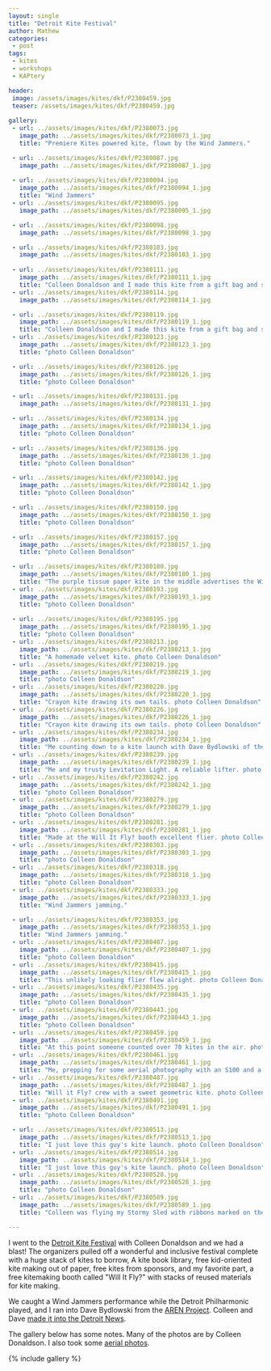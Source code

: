 ```yaml
---
layout: single
title: "Detroit Kite Festival"
author: Mathew
categories: 
 - post
tags:
 - kites
 - workshops
 - KAPtery

header: 
 image: /assets/images/kites/dkf/P2380459.jpg
 teaser: /assets/images/kites/dkf/P2380459.jpg
 
gallery:
 - url: ../assets/images/kites/dkf/P2380073.jpg
   image_path: ../assets/images/kites/dkf/P2380073_1.jpg
   title: "Premiere Kites powered kite, flown by the Wind Jammers."

 - url: ../assets/images/kites/dkf/P2380087.jpg
   image_path: ../assets/images/kites/dkf/P2380087_1.jpg
   
 - url: ../assets/images/kites/dkf/P2380094.jpg
   image_path: ../assets/images/kites/dkf/P2380094_1.jpg
   title: "Wind Jammers"
 - url: ../assets/images/kites/dkf/P2380095.jpg
   image_path: ../assets/images/kites/dkf/P2380095_1.jpg

 - url: ../assets/images/kites/dkf/P2380098.jpg
   image_path: ../assets/images/kites/dkf/P2380098_1.jpg

 - url: ../assets/images/kites/dkf/P2380103.jpg
   image_path: ../assets/images/kites/dkf/P2380103_1.jpg
   
 - url: ../assets/images/kites/dkf/P2380111.jpg
   image_path: ../assets/images/kites/dkf/P2380111_1.jpg
   title: "Colleen Donaldson and I made this kite from a gift bag and some wrapping for flowers at the awesome Will it Fly? booth."
 - url: ../assets/images/kites/dkf/P2380114.jpg
   image_path: ../assets/images/kites/dkf/P2380114_1.jpg

 - url: ../assets/images/kites/dkf/P2380119.jpg
   image_path: ../assets/images/kites/dkf/P2380119_1.jpg
   title: "Colleen Donaldson and I made this kite from a gift bag and some wrapping for flowers at the awesome Will it Fly? booth."
 - url: ../assets/images/kites/dkf/P2380123.jpg
   image_path: ../assets/images/kites/dkf/P2380123_1.jpg
   title: "photo Colleen Donaldson" 

 - url: ../assets/images/kites/dkf/P2380126.jpg
   image_path: ../assets/images/kites/dkf/P2380126_1.jpg
   title: "photo Colleen Donaldson" 

 - url: ../assets/images/kites/dkf/P2380131.jpg
   image_path: ../assets/images/kites/dkf/P2380131_1.jpg

 - url: ../assets/images/kites/dkf/P2380134.jpg
   image_path: ../assets/images/kites/dkf/P2380134_1.jpg
   title: "photo Colleen Donaldson" 

 - url: ../assets/images/kites/dkf/P2380136.jpg
   image_path: ../assets/images/kites/dkf/P2380136_1.jpg
   title: "photo Colleen Donaldson" 

 - url: ../assets/images/kites/dkf/P2380142.jpg
   image_path: ../assets/images/kites/dkf/P2380142_1.jpg
   title: "photo Colleen Donaldson" 

 - url: ../assets/images/kites/dkf/P2380150.jpg
   image_path: ../assets/images/kites/dkf/P2380150_1.jpg
   title: "photo Colleen Donaldson" 

 - url: ../assets/images/kites/dkf/P2380157.jpg
   image_path: ../assets/images/kites/dkf/P2380157_1.jpg
   title: "photo Colleen Donaldson" 

 - url: ../assets/images/kites/dkf/P2380180.jpg
   image_path: ../assets/images/kites/dkf/P2380180_1.jpg
   title: "The purple tissue paper kite in the middle advertises the Will It Fly? booth saying FREE TRASH KITES."
 - url: ../assets/images/kites/dkf/P2380193.jpg
   image_path: ../assets/images/kites/dkf/P2380193_1.jpg
   title: "photo Colleen Donaldson" 
   
 - url: ../assets/images/kites/dkf/P2380195.jpg
   image_path: ../assets/images/kites/dkf/P2380195_1.jpg
   title: "photo Colleen Donaldson" 
 - url: ../assets/images/kites/dkf/P2380213.jpg
   image_path: ../assets/images/kites/dkf/P2380213_1.jpg
   title: "A homemade velvet kite. photo Colleen Donaldson"
 - url: ../assets/images/kites/dkf/P2380219.jpg
   image_path: ../assets/images/kites/dkf/P2380219_1.jpg
   title: "photo Colleen Donaldson" 
 - url: ../assets/images/kites/dkf/P2380220.jpg
   image_path: ../assets/images/kites/dkf/P2380220_1.jpg
   title: "Crayon kite drawing its own tails. photo Colleen Donaldson"
 - url: ../assets/images/kites/dkf/P2380226.jpg
   image_path: ../assets/images/kites/dkf/P2380226_1.jpg
   title: "Crayon kite drawing its own tails. photo Colleen Donaldson"
 - url: ../assets/images/kites/dkf/P2380234.jpg
   image_path: ../assets/images/kites/dkf/P2380234_1.jpg 
   title: "Me counting down to a kite launch with Dave Bydlowski of the AREN Project. photo Colleen Donaldson" 
 - url: ../assets/images/kites/dkf/P2380239.jpg
   image_path: ../assets/images/kites/dkf/P2380239_1.jpg
   title: "Me and my trusty Levitation Light. A reliable lifter. photo Colleen Donaldson"
 - url: ../assets/images/kites/dkf/P2380242.jpg
   image_path: ../assets/images/kites/dkf/P2380242_1.jpg
   title: "photo Colleen Donaldson" 
 - url: ../assets/images/kites/dkf/P2380279.jpg
   image_path: ../assets/images/kites/dkf/P2380279_1.jpg
   title: "photo Colleen Donaldson" 
 - url: ../assets/images/kites/dkf/P2380281.jpg
   image_path: ../assets/images/kites/dkf/P2380281_1.jpg
   title: "Made at the Will It Fly? booth excellent flier. photo Colleen Donaldson"
 - url: ../assets/images/kites/dkf/P2380303.jpg
   image_path: ../assets/images/kites/dkf/P2380303_1.jpg
   title: "photo Colleen Donaldson"    
 - url: ../assets/images/kites/dkf/P2380318.jpg
   image_path: ../assets/images/kites/dkf/P2380318_1.jpg
   title: "photo Colleen Donaldson" 
 - url: ../assets/images/kites/dkf/P2380333.jpg
   image_path: ../assets/images/kites/dkf/P2380333_1.jpg
   title: "Wind Jammers jamming."

 - url: ../assets/images/kites/dkf/P2380353.jpg
   image_path: ../assets/images/kites/dkf/P2380353_1.jpg
   title: "Wind Jammers jamming."
 - url: ../assets/images/kites/dkf/P2380407.jpg
   image_path: ../assets/images/kites/dkf/P2380407_1.jpg
   title: "photo Colleen Donaldson" 
 - url: ../assets/images/kites/dkf/P2380415.jpg
   image_path: ../assets/images/kites/dkf/P2380415_1.jpg 
   title: "This unlikely looking flier flew alright. photo Colleen Donaldson"
 - url: ../assets/images/kites/dkf/P2380435.jpg
   image_path: ../assets/images/kites/dkf/P2380435_1.jpg
   title: "photo Colleen Donaldson" 
 - url: ../assets/images/kites/dkf/P2380443.jpg
   image_path: ../assets/images/kites/dkf/P2380443_1.jpg
   title: "photo Colleen Donaldson" 
 - url: ../assets/images/kites/dkf/P2380459.jpg
   image_path: ../assets/images/kites/dkf/P2380459_1.jpg
   title: "At this point someone counted over 70 kites in the air. photo Colleen Donaldson"
 - url: ../assets/images/kites/dkf/P2380461.jpg
   image_path: ../assets/images/kites/dkf/P2380461_1.jpg
   title: "Me, prepping for some aerial photography with an S100 and a KAPtery Aerobee Jerkpan rig. photo Colleen Donaldson"
 - url: ../assets/images/kites/dkf/P2380487.jpg
   image_path: ../assets/images/kites/dkf/P2380487_1.jpg
   title: "Will it Fly? crew with a sweet geometric kite. photo Colleen Donaldson"
 - url: ../assets/images/kites/dkf/P2380491.jpg
   image_path: ../assets/images/kites/dkf/P2380491_1.jpg
   title: "photo Colleen Donaldson" 

 - url: ../assets/images/kites/dkf/P2380513.jpg
   image_path: ../assets/images/kites/dkf/P2380513_1.jpg
   title: "I just love this guy's kite launch. photo Colleen Donaldson"
 - url: ../assets/images/kites/dkf/P2380514.jpg
   image_path: ../assets/images/kites/dkf/P2380514_1.jpg
   title: "I just love this guy's kite launch. photo Colleen Donaldson"
 - url: ../assets/images/kites/dkf/P2380528.jpg
   image_path: ../assets/images/kites/dkf/P2380528_1.jpg
   title: "photo Colleen Donaldson" 
 - url: ../assets/images/kites/dkf/P2380589.jpg
   image_path: ../assets/images/kites/dkf/P2380589_1.jpg
   title: "Colleen was flying my Stormy Sled with ribbons marked on the line when this fairy princess came to check out the scene."

---
```


I went to the [Detroit Kite Festival](https://detroitkitefestival.org/) with Colleen Donaldson and we had a blast! The organizers pulled off a wonderful and inclusive festival complete with a huge stack of kites to borrow, A kite book library, free kid-oriented kite making out of paper, free kites from sponsors, and my favorite part, a free kitemaking booth called "Will It Fly?" with stacks of reused materials for kite making.

We caught a Wind Jammers performance while the Detroit Philharmonic played, and I ran into Dave Bydlowski from the [AREN Project](https://www.globe.gov/web/aren-project). Colleen and Dave [made it into the Detroit News](https://www.detroitnews.com/picture-gallery/news/local/detroit-city/2018/07/15/detroit-kite-festival/36894925/).

The gallery below has some notes. Many of the photos are by Colleen Donaldson. I also took some [aerial photos](/post/detroit-kite-festival-aerial-photos).

{% include gallery %}